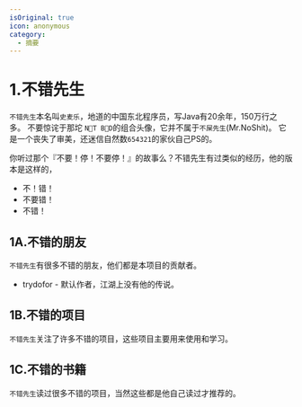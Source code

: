 ```yaml
---
isOriginal: true
icon: anonymous
category:
  - 摘要
---
```


# 1.不错先生

`不错先生`本名叫`史麦乐`，地道的中国东北程序员，写Java有20余年，150万行之多。
不要惊诧于那坨 `N🚫T B💩D`的组合头像，它并不属于`不屎先生`(Mr.NoShit)。
它是一个丧失了审美，还迷信自然数`654321`的家伙自己PS的。

你听过那个『不要！停！不要停！』的故事么？不错先生有过类似的经历，他的版本是这样的，

* 不！错！
* 不要错！
* 不错！

## 1A.不错的朋友

`不错先生`有很多不错的朋友，他们都是本项目的贡献者。

* trydofor - 默认作者，江湖上没有他的传说。

## 1B.不错的项目

`不错先生`关注了许多不错的项目，这些项目主要用来使用和学习。



## 1C.不错的书籍

`不错先生`读过很多不错的项目，当然这些都是他自己读过才推荐的。
